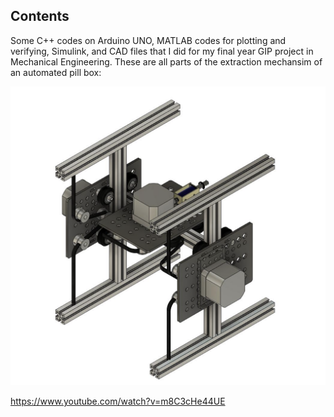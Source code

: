 ## Contents
Some C++ codes on Arduino UNO, MATLAB codes for plotting and verifying, Simulink, and CAD files that I did for my final year GIP project in Mechanical Engineering. 
These are all parts of the extraction mechansim of an automated pill box:

  <img src="https://github.com/PMY9527/GIP-Group-9-Respository/raw/main/Extraction%20Mechanism/CAD/cad4e.png" alt="Extraction Mechanism CAD">


https://www.youtube.com/watch?v=m8C3cHe44UE

